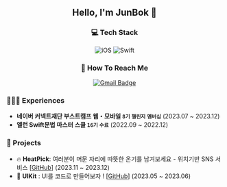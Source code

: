 <div align="center">

## Hello, I'm JunBok 👋


### 💻 Tech Stack
![iOS](https://img.shields.io/badge/iOS-000000?style=for-the-badge&logo=ios&logoColor=white) ![Swift](https://img.shields.io/badge/swift-F54A2A?style=for-the-badge&logo=swift&logoColor=white)

### 👀 How To Reach Me
[![Gmail Badge](https://img.shields.io/badge/Gmail-d14836?style=for-the-badge&logo=Gmail&logoColor=white&link=mailto:junbok97@gmail.com)](mailto:junbok97@gmail.com)
</div>

### 🧑🏻‍💻 Experiences

- **네이버 커넥트재단 부스트캠프 웹・모바일 `8기` `챌린지` `멤버십`** (2023.07 ~ 2023.12)<br/>
- **앨런 Swift문법 마스터 스쿨 `16기` `수료`** (2022.09 ~ 2022.12)<br/>


### 💾 Projects

- 🔥 **HeatPick**: 여러분이 머문 자리에 따뜻한 온기를 남겨보세요 - 위치기반 SNS 서비스 [[GitHub](https://github.com/boostcampwm2023/iOS04-HeatPick)] (2023.11 ~ 2023.12) <br/>
- 🍎 **UIKit** : UI를 코드로 만들어보자 ! [[GitHub](https://github.com/Favor-Gift-Reminder/Favor-iOS)] (2023.05 ~ 2023.06) <br/>


